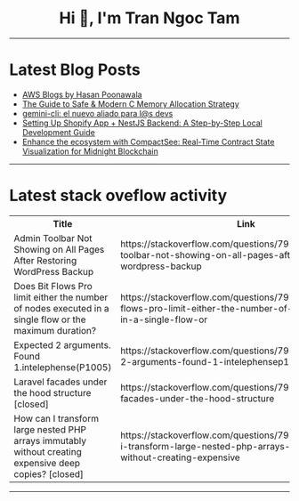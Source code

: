 <h1 align="center">Hi 👋, I'm Tran Ngoc Tam</h1>

---

# Latest Blog Posts 
<!-- BLOG-POST-LIST:START -->
- [AWS Blogs by Hasan Poonawala](https://dev.to/hasanp87/aws-blogs-by-hasan-poonawala-2h60)
- [The Guide to Safe &amp; Modern C Memory Allocation Strategy](https://dev.to/lwdjohari/the-guide-to-safe-modern-c-memory-allocation-strategy-1akn)
- [gemini-cli: el nuevo aliado para l@s devs](https://dev.to/iblancasa/gemini-cli-el-nuevo-aliado-para-ls-devs-2hf4)
- [Setting Up Shopify App + NestJS Backend: A Step-by-Step Local Development Guide](https://dev.to/georges_heloussato_d6ff14/setting-up-shopify-app-nestjs-backend-a-step-by-step-local-development-guide-2ca9)
- [Enhance the ecosystem with CompactSee: Real-Time Contract State Visualization for Midnight Blockchain](https://dev.to/george_thoppil_d0e4d9dafa/compactsee-real-time-contract-state-visualization-for-midnight-blockchain-mkd)
<!-- BLOG-POST-LIST:END -->

---

# Latest stack oveflow activity
<table>
  <tr><th>Title</th><th>Link</th></tr>
  <!-- STACKOVERFLOW:START --><tr><td>Admin Toolbar Not Showing on All Pages After Restoring WordPress Backup</td><td>https://stackoverflow.com/questions/79758372/admin-toolbar-not-showing-on-all-pages-after-restoring-wordpress-backup</td></tr><tr><td>Does Bit Flows Pro limit either the number of nodes executed in a single flow or the maximum duration?</td><td>https://stackoverflow.com/questions/79758349/does-bit-flows-pro-limit-either-the-number-of-nodes-executed-in-a-single-flow-or</td></tr><tr><td>Expected 2 arguments. Found 1.intelephense&lpar;P1005&rpar;</td><td>https://stackoverflow.com/questions/79758264/expected-2-arguments-found-1-intelephensep1005</td></tr><tr><td>Laravel facades under the hood structure [closed]</td><td>https://stackoverflow.com/questions/79758203/laravel-facades-under-the-hood-structure</td></tr><tr><td>How can I transform large nested PHP arrays immutably without creating expensive deep copies? [closed]</td><td>https://stackoverflow.com/questions/79758075/how-can-i-transform-large-nested-php-arrays-immutably-without-creating-expensive</td></tr><!-- STACKOVERFLOW:END -->
</table>

---


